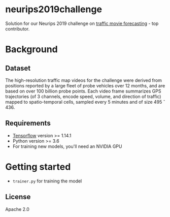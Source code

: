 # neurips2019challenge
Solution for our Neurips 2019 challenge on [traffic movie forecasting](https://www.iarai.ac.at/traffic4cast/conference-programme-2019/) - top contributor.

# Background 
## Dataset
The high-resolution traffic map videos for the challenge were derived from positions reported by a
large fleet of probe vehicles over 12 months, and are based on over 100 billion probe points. Each
video frame summarizes GPS trajectories (of 3 channels, encode speed, volume, and direction of
traffic) mapped to spatio-temporal cells, sampled every 5 minutes and of size 495 ˆ 436. 

## Requirements
* [Tensorflow](https://www.tensorflow.org/) version >= 1.14.1
* Python version >= 3.6
* For training new models, you'll need an NVIDIA GPU

# Getting started
* `trainer.py` for training the model
## License
Apache 2.0
